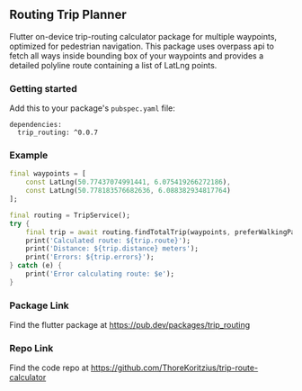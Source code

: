 ## Routing Trip Planner
Flutter on-device trip-routing calculator package for multiple waypoints, optimized for pedestrian navigation. This package uses overpass api to fetch all ways inside bounding box of your waypoints and provides a detailed polyline route containing a list of LatLng points.

### Getting started
Add this to your package's `pubspec.yaml` file:
```
dependencies:
  trip_routing: ^0.0.7
```

### Example

```dart
final waypoints = [
    const LatLng(50.77437074991441, 6.075419266272186),
    const LatLng(50.778183576682636, 6.088382934817764)
];

final routing = TripService();
try {
    final trip = await routing.findTotalTrip(waypoints, preferWalkingPaths: true);
    print('Calculated route: ${trip.route}');
    print('Distance: ${trip.distance} meters');
    print('Errors: ${trip.errors}');
} catch (e) {
    print('Error calculating route: $e');
}
```


### Package Link
Find the flutter package at
https://pub.dev/packages/trip_routing


### Repo Link
Find the code repo at
https://github.com/ThoreKoritzius/trip-route-calculator